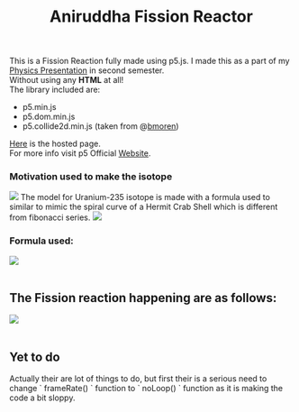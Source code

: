 # <div align="center">Aniruddha Fission Reactor</div><br/>
This is a Fission Reaction fully made using p5.js. I made this as a part of my [Physics Presentation](https://docs.google.com/presentation/d/1lJkgpXpYYBJ3KgMcuDQVe21qn83WK9HNGpAaqmEa73M/edit?usp=sharing) in second semester.<br/>
Without using any **HTML** at all!<br/>
The library included are:<br/>
- p5.min.js
- p5.dom.min.js
- p5.collide2d.min.js (taken from @[bmoren](https://github.com/bmoren/p5.collide2D))

[Here](https://aniruddha0pandey.github.io/FissionReactor/) is the hosted page.<br/>
For more info visit p5 Official [Website](https://p5js.org/).<br/>
<h3>Motivation used to make the isotope</h3>
<img src="https://github.com/aniruddha0pandey/FissionReactor/blob/master/img/Nautilus_Cutaway_with_Logarithmic_Spiral.png" />
The model for Uranium-235 isotope is made with a formula used to similar to mimic the spiral curve of a Hermit Crab Shell which is different from fibonacci series.
<img src="https://github.com/aniruddha0pandey/FissionReactor/blob/master/img/Logarithmic_Spiral.png" />
<h3>Formula used:</h3>
<img src="https://github.com/aniruddha0pandey/FissionReactor/blob/master/img/SpiralFormula.PNG" />
<br/><br/>
<h2>The Fission reaction happening are as follows:</h2>
<img src="https://github.com/aniruddha0pandey/FissionReactor/blob/master/img/ReactionEquation.PNG" />
<br/><br/>
<h2>Yet to do</h2>
Actually their are lot of things to do, but first their is a serious need to change ` frameRate() ` function to ` noLoop() ` function as it is making the code a bit sloppy.
